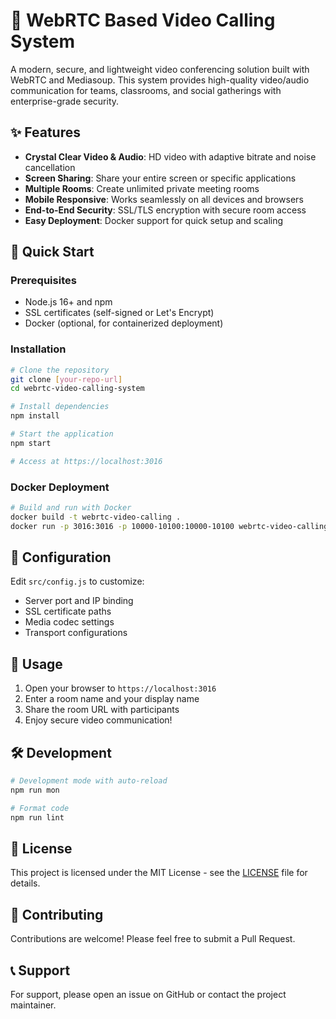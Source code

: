 # 🎥 WebRTC Based Video Calling System

A modern, secure, and lightweight video conferencing solution built with WebRTC and Mediasoup. This system provides high-quality video/audio communication for teams, classrooms, and social gatherings with enterprise-grade security.

## ✨ Features

- **Crystal Clear Video & Audio**: HD video with adaptive bitrate and noise cancellation
- **Screen Sharing**: Share your entire screen or specific applications
- **Multiple Rooms**: Create unlimited private meeting rooms
- **Mobile Responsive**: Works seamlessly on all devices and browsers
- **End-to-End Security**: SSL/TLS encryption with secure room access
- **Easy Deployment**: Docker support for quick setup and scaling

## 🚀 Quick Start

### Prerequisites
- Node.js 16+ and npm
- SSL certificates (self-signed or Let's Encrypt)
- Docker (optional, for containerized deployment)

### Installation
```bash
# Clone the repository
git clone [your-repo-url]
cd webrtc-video-calling-system

# Install dependencies
npm install

# Start the application
npm start

# Access at https://localhost:3016
```

### Docker Deployment
```bash
# Build and run with Docker
docker build -t webrtc-video-calling .
docker run -p 3016:3016 -p 10000-10100:10000-10100 webrtc-video-calling
```

## 🔧 Configuration

Edit `src/config.js` to customize:
- Server port and IP binding
- SSL certificate paths
- Media codec settings
- Transport configurations

## 📱 Usage

1. Open your browser to `https://localhost:3016`
2. Enter a room name and your display name
3. Share the room URL with participants
4. Enjoy secure video communication!

## 🛠️ Development

```bash
# Development mode with auto-reload
npm run mon

# Format code
npm run lint
```

## 📄 License

This project is licensed under the MIT License - see the [LICENSE](LICENSE) file for details.

## 🤝 Contributing

Contributions are welcome! Please feel free to submit a Pull Request.

## 📞 Support

For support, please open an issue on GitHub or contact the project maintainer.
